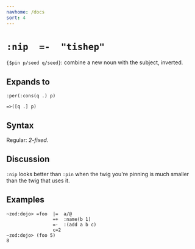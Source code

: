 ```yaml
---
navhome: /docs
sort: 4
---
```


# `:nip  =-  "tishep"`

`{$pin p/seed q/seed}`: combine a new noun with the subject, inverted.

## Expands to

```
:per(:cons(q .) p)
```

```
=>([q .] p)
```

## Syntax

Regular: *2-fixed*.

## Discussion

`:nip` looks better than `:pin` when the twig you're pinning 
is much smaller than the twig that uses it.

## Examples
 
```
~zod:dojo> =foo  |=  a/@
                 =+  :name(b 1)
                 =-  :(add a b c)
                 c=2 
~zod:dojo> (foo 5)
8
```
